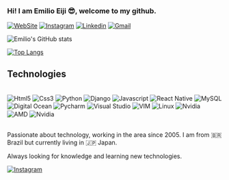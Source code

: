 ### Hi! I am Emilio Eiji 😎, welcome to my github. 

[![WebSite](https://img.shields.io/badge/emilioeiji.com.br-000000?style=for-the-badge&logo=About.me&logoColor=white)](http://emilioeiji.com.br)
[![Instagram](https://img.shields.io/badge/Instagram-E4405F?style=for-the-badge&logo=instagram&logoColor=white)](https://www.instagram.com/emilioeiji/)
[![Linkedin](https://img.shields.io/badge/LinkedIn-0077B5?style=for-the-badge&logo=linkedin&logoColor=white)](https://www.linkedin.com/in/emilioeiji/)
[![Gmail](https://img.shields.io/badge/Gmail-D14836?style=for-the-badge&logo=gmail&logoColor=white)](emilioeiji@gmail.com)

![Emilio's GitHub stats](https://github-readme-stats.vercel.app/api?username=emilioeiji&show_icons=true&theme=dracula)

[![Top Langs](https://github-readme-stats.vercel.app/api/top-langs/?username=emilioeiji&layout=compact)](https://github.com/emilioeiji/github-readme-stats)



## Technologies

<div style='display: inline_block'><br/>
    <img align='center' alt='Html5' src='https://img.shields.io/badge/HTML5-E34F26?style=for-the-badge&logo=html5&logoColor=white' />
    <img align='center' alt='Css3' src='https://img.shields.io/badge/CSS3-1572B6?style=for-the-badge&logo=css3&logoColor=white' />
    <img align='center' alt='Python' src='https://img.shields.io/badge/Python-14354C?style=for-the-badge&logo=python&logoColor=white' />
    <img align='center' alt='Django' src='https://img.shields.io/badge/Django-092E20?style=for-the-badge&logo=django&logoColor=white' />
    <img align='center' alt='Javascript' src='https://img.shields.io/badge/JavaScript-323330?style=for-the-badge&logo=javascript&logoColor=F7DF1E' />
    <img align='center' alt='React Native' src='https://img.shields.io/badge/React_Native-20232A?style=for-the-badge&logo=react&logoColor=61DAFB' />
    <img align='center' alt='MySQL' src='https://img.shields.io/badge/MySQL-00000F?style=for-the-badge&logo=mysql&logoColor=white' />
    <img align='center' alt='Digital Ocean' src='https://img.shields.io/badge/Digital_Ocean-0080FF?style=for-the-badge&logo=DigitalOcean&logoColor=white' />
    <img align='center' alt='Pycharm' src='https://img.shields.io/badge/PyCharm-000000.svg?&style=for-the-badge&logo=PyCharm&logoColor=white' />
    <img align='center' alt='Visual Studio' src='https://img.shields.io/badge/Visual_Studio-5C2D91?style=for-the-badge&logo=visual%20studio&logoColor=white' />
    <img align='center' alt='VIM' src='https://img.shields.io/badge/VIM-%2311AB00.svg?&style=for-the-badge&logo=vim&logoColor=white' />
    <img align='center' alt='Linux' src='https://img.shields.io/badge/Linux-FCC624?style=for-the-badge&logo=linux&logoColor=black' />
    <img align='center' alt='Nvidia' src='https://img.shields.io/badge/NVIDIa-RTX3050-76B900?style=for-the-badge&logo=nvidia&logoColor=white' />
    <img align='center' alt='AMD' src='https://img.shields.io/badge/AMD-Ryzen_7_5800H-ED1C24?style=for-the-badge&logo=amd&logoColor=white' />
    <img align='center' alt='Nvidia' src='https://img.shields.io/badge/Lenovo-Yoga_Slim_7_Pro-999999?style=for-the-badge&logo=lenovo&logoColor=white' />
</div><br/>

Passionate about technology, working in the area since 2005. I am from 🇧🇷 Brazil but currently living in 🇯🇵 Japan.
<br/>

Always looking for knowledge and learning new technologies.
<br/>

[![Instagram](https://img.shields.io/badge/Miyuki-E4405F?style=for-the-badge&logo=undertale&logoColor=white)](https://www.instagram.com/aida.miyuki/)
